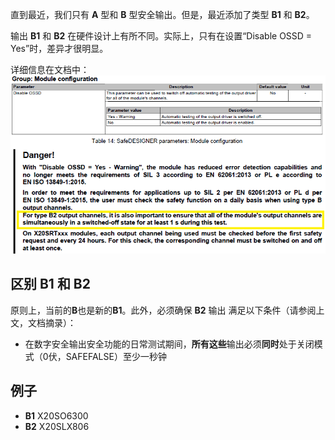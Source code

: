直到最近，我们只有 **A** 型和 **B** 型安全输出。但是，最近添加了类型 **B1** 和 **B2**。

输出 **B1** 和 **B2** 在硬件设计上有所不同。实际上，只有在设置“Disable OSSD = Yes”时，差异才很明显。

详细信息在文档中：
![](FILES/009安全输出类型%20B%20B1%20和%20B2的区别/image-20230213133916079.png)

## 区别 B1 和 B2
原则上，当前的**B**也是新的**B1**。此外，必须确保 **B2** 输出 满足以下条件（请参阅上文，文档摘录）：
-   在数字安全输出安全功能的日常测试期间，**所有这些**输出必须**同时**处于关闭模式（0伏，SAFEFALSE）至少一秒钟

## 例子
-   **B1** X20SO6300
-   **B2** X20SLX806